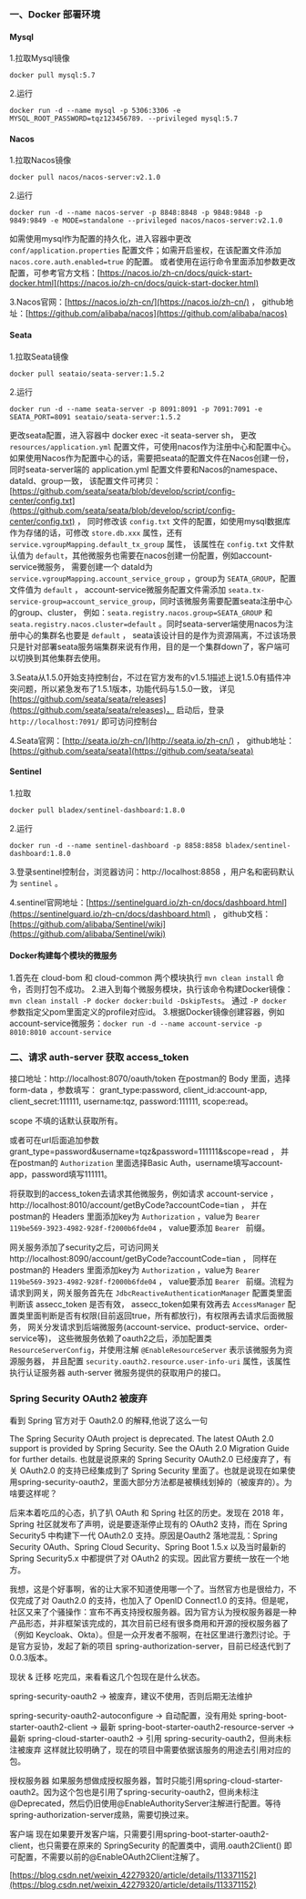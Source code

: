 ### 一、Docker 部署环境

#### Mysql

1.拉取Mysql镜像

```shell
docker pull mysql:5.7
```

2.运行

```shell
docker run -d --name mysql -p 5306:3306 -e MYSQL_ROOT_PASSWORD=tqz123456789. --privileged mysql:5.7
```

#### Nacos

1.拉取Nacos镜像

```shell
docker pull nacos/nacos-server:v2.1.0
```

2.运行

```shell
docker run -d --name nacos-server -p 8848:8848 -p 9848:9848 -p 9849:9849 -e MODE=standalone --privileged nacos/nacos-server:v2.1.0
```

如需使用mysql作为配置的持久化，进入容器中更改 `conf/application.properties` 配置文件；如需开启鉴权，在该配置文件添加 `nacos.core.auth.enabled=true` 的配置。
或者使用在运行命令里面添加参数更改配置，可参考官方文档：[https://nacos.io/zh-cn/docs/quick-start-docker.html](https://nacos.io/zh-cn/docs/quick-start-docker.html)

3.Nacos官网：[https://nacos.io/zh-cn/](https://nacos.io/zh-cn/) ，
github地址：[https://github.com/alibaba/nacos](https://github.com/alibaba/nacos)

#### Seata

1.拉取Seata镜像

```shell
docker pull seataio/seata-server:1.5.2
```

2.运行

```shell
docker run -d --name seata-server -p 8091:8091 -p 7091:7091 -e SEATA_PORT=8091 seataio/seata-server:1.5.2
```

更改seata配置，进入容器中 docker exec -it seata-server sh， 更改 `resources/application.yml` 配置文件，可使用nacos作为注册中心和配置中心。
如果使用Nacos作为配置中心的话，需要把seata的配置文件在Nacos创建一份，同时seata-server端的 application.yml 配置文件要和Nacos的namespace、dataId、group一致，
该配置文件可拷贝：[https://github.com/seata/seata/blob/develop/script/config-center/config.txt](https://github.com/seata/seata/blob/develop/script/config-center/config.txt)
， 同时修改该 `config.txt` 文件的配置，如使用mysql数据库作为存储的话，可修改 `store.db.xxx` 属性，还有 `service.vgroupMapping.default_tx_group` 属性，
该属性在 `config.txt` 文件默认值为 `default`，其他微服务也需要在nacos创建一份配置，例如account-service微服务， 需要创建一个
dataId为 `service.vgroupMapping.account_service_group` ，group为 `SEATA_GROUP`，配置文件值为 `default` ，
account-service微服务配置文件需添加 `seata.tx-service-group=account_service_group`，同时该微服务需要配置seata注册中心的group、cluster，
例如：`seata.registry.nacos.group=SEATA_GROUP` 和 `seata.registry.nacos.cluster=default`
。同时seata-server端使用nacos为注册中心的集群名也要是 `default` ，
seata该设计目的是作为资源隔离，不过该场景只是针对部署seata服务端集群来说有作用，目的是一个集群down了，客户端可以切换到其他集群去使用。

3.Seata从1.5.0开始支持控制台，不过在官方发布的v1.5.1描述上说1.5.0有插件冲突问题，所以紧急发布了1.5.1版本，功能代码与1.5.0一致，
详见[https://github.com/seata/seata/releases](https://github.com/seata/seata/releases)，
启动后，登录 `http://localhost:7091/` 即可访问控制台

4.Seata官网：[http://seata.io/zh-cn/](http://seata.io/zh-cn/) ，
github地址：[https://github.com/seata/seata](https://github.com/seata/seata)

#### Sentinel

1.拉取

```shell
docker pull bladex/sentinel-dashboard:1.8.0
```

2.运行

```shell
docker run -d --name sentinel-dashboard -p 8858:8858 bladex/sentinel-dashboard:1.8.0
```

3.登录sentinel控制台，浏览器访问：http://localhost:8858 ，用户名和密码默认为 `sentinel` 。

4.sentinel官网地址：[https://sentinelguard.io/zh-cn/docs/dashboard.html](https://sentinelguard.io/zh-cn/docs/dashboard.html)
， github文档：[https://github.com/alibaba/Sentinel/wiki](https://github.com/alibaba/Sentinel/wiki)

#### Docker构建每个模块的微服务

1.首先在 cloud-bom 和 cloud-common 两个模块执行 `mvn clean install` 命令，否则打包不成功。
2.进入到每个微服务模块，执行该命令构建Docker镜像： `mvn clean install -P docker docker:build -DskipTests`。 通过 `-P docker`
参数指定父pom里面定义的profile对应id。
3.根据Docker镜像创建容器，例如account-service微服务：`docker run -d --name account-service -p 8010:8010 account-service`

### 二、请求 auth-server 获取 access_token

接口地址：http://localhost:8070/oauth/token
在postman的 Body 里面，选择 form-data ，参数填写： grant_type:password, client_id:account-app, client_secret:111111, username:tqz,
password:111111, scope:read。

scope 不填的话默认获取所有。

或者可在url后面追加参数 grant_type=password&username=tqz&password=111111&scope=read ， 并在postman的 `Authorization` 里面选择Basic
Auth，username填写account-app，password填写111111。

将获取到的access_token去请求其他微服务，例如请求 account-service ，
http://localhost:8010/account/getByCode?accountCode=tian ， 并在postman的 Headers 里面添加key为 `Authorization`
，value为 `Bearer 119be569-3923-4982-928f-f2000b6fde04` ， value要添加 `Bearer ` 前缀。

网关服务添加了security之后，可访问网关 http://localhost:8090/account/getByCode?accountCode=tian ， 同样在postman的 Headers
里面添加key为 `Authorization` ，value为 `Bearer 119be569-3923-4982-928f-f2000b6fde04` ， value要添加 `Bearer `
前缀。流程为请求到网关，网关服务首先在 `JdbcReactiveAuthenticationManager` 配置类里面判断该 assecc_token 是否有效， assecc_token如果有效再去 `AccessManager`
配置类里面判断是否有权限(目前返回true，所有都放行)，有权限再去请求后面微服务， 网关分发请求到后端微服务(account-service、product-service、order-service等)，
这些微服务依赖了oauth2之后，添加配置类 `ResourceServerConfig`，并使用注解 `@EnableResourceServer` 表示该微服务为资源服务器，
并且配置 `security.oauth2.resource.user-info-uri` 属性，该属性执行认证服务器 auth-server 微服务提供的获取用户的接口。

### Spring Security OAuth2 被废弃

看到 Spring 官方对于 Oauth2.0 的解释,他说了这么一句

The Spring Security OAuth project is deprecated. The latest OAuth 2.0 support is provided by Spring Security. See the
OAuth 2.0 Migration Guide for further details. 也就是说原来的 Spring Security OAuth2.0 已经废弃了，有关 OAuth2.0 的支持已经集成到了 Spring
Security 里面了。也就是说现在如果使用spring-security-oauth2，里面大部分方法都是被横线划掉的（被废弃的）。为啥要这样呢？

后来本着吃瓜的心态，扒了扒 OAuth 和 Spring 社区的历史。发现在 2018 年，Spring 社区就发布了声明，说是要逐渐停止现有的 OAuth2 支持，而在 Spring Security5 中构建下一代 OAuth2.0
支持。原因是Oauth2 落地混乱：Spring Security OAuth、Spring Cloud Security、Spring Boot 1.5.x 以及当时最新的 Spring Security5.x 中都提供了对 OAuth2
的实现。因此官方要统一放在一个地方。

我想，这是个好事啊，省的让大家不知道使用哪一个了。当然官方也是很给力，不仅完成了对 Oauth2.0 的支持，也加入了 OpenID Connect1.0
的支持。但是呢，社区又来了个骚操作：宣布不再支持授权服务器。因为官方认为授权服务器是一种产品形态，并非框架该完成的，其次目前已经有很多商用和开源的授权服务器了（例如
Keycloak、Okta）。但是一众开发者不服啊，在社区里进行激烈讨论。于是官方妥协，发起了新的项目 spring-authorization-server，目前已经迭代到了0.0.3版本。

现状 & 迁移 吃完瓜，来看看这几个包现在是什么状态。

spring-security-oauth2 -> 被废弃，建议不使用，否则后期无法维护

spring-security-oauth2-autoconfigure -> 自动配置，没有用处 spring-boot-starter-oauth2-client -> 最新
spring-boot-starter-oauth2-resource-server -> 最新 spring-cloud-starter-oauth2 -> 引用 spring-security-oauth2，但尚未标注被废弃
这样就比较明确了，现在的项目中需要依据该服务的用途去引用对应的包。

授权服务器
如果服务想做成授权服务器，暂时只能引用spring-cloud-starter-oauth2。因为这个包也是引用了spring-security-oauth2，但尚未标注@Deprecated，然后仍旧使用@EnableAuthorityServer注解进行配置。等待spring-authorization-server成熟，需要切换过来。

客户端 现在如果要开发客户端，只需要引用spring-boot-starter-oauth2-client，也只需要在原来的 SpringSecurity 的配置类中，调用.oauth2Client()
即可配置，不需要以前的@EnableOAuth2Client注解了。

[https://blog.csdn.net/weixin_42279320/article/details/113371152](https://blog.csdn.net/weixin_42279320/article/details/113371152)